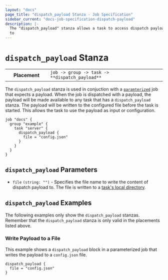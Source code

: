 ```yaml
---
layout: "docs"
page_title: "dispatch_payload Stanza - Job Specification"
sidebar_current: "docs-job-specification-dispatch-payload"
description: |-
  The "dispatch_payload" stanza allows a task to access dispatch payloads.
  to
---
```


# `dispatch_payload` Stanza

<table class="table table-bordered table-striped">
  <tr>
    <th width="120">Placement</th>
    <td>
      <code>job -> group -> task -> **dispatch_payload**</code>
    </td>
  </tr>
</table>

The `dispatch_payload` stanza is used in conjuction with a [`paramterized`][parameterized] job
that expects a payload. When the job is dispatched with a payload, the payload
will be made available to any task that has a `dispatch_payload` stanza. The
payload will be written to the configured file before the task is started. This
allows the task to use the payload as input or configuration.

```hcl
job "docs" {
  group "example" {
    task "server" {
      dispatch_payload {
        file = "config.json"
      }
    }
  }
}
```

## `dispatch_payload` Parameters

- `file` `(string: "")` - Specifies the file name to write the content of
  dispatch payload to. The file is written to a [task's local
  directory][localdir].

## `dispatch_payload` Examples

The following examples only show the `dispatch_payload` stanzas. Remember that the
`dispatch_payload` stanza is only valid in the placements listed above.

### Write Payload to a File

This example shows a `dispatch_payload` block in a parameterized job that writes
the payload to a `config.json` file.

```hcl
dispatch_payload {
  file = "config.json"
}
```

[localdir]: /docs/runtime/environment.html#local_ "Task Local Directory"
[parameterized]: /docs/job-specification/parameterized.html "Nomad parameterized Job Specification"
